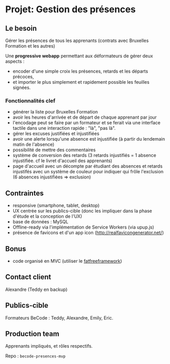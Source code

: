 # Projet: Gestion des présences

## Le besoin
Gérer les présences de tous les apprenants (contrats avec Bruxelles Formation et les autres)

Une **progressive webapp** permettant aux déformateurs de gérer deux aspects :
- encoder d'une simple croix les présences, retards et les départs précoces,
- et importer le plus simplement et rapidement possible les feuilles signées.

### Fonctionnalités clef
- générer la liste pour Bruxelles Formation
- avoir les heures d'arrivée et de départ de chaque apprenant par jour
- l'encodage peut se faire par un formateur et se ferait via une interface tactile dans une interaction rapide : "là", "pas là".
- gérer les excuses justifiées et injustifiées
- avoir une alerte lorsqu'une absence est injustifiée (à partir du lendemain matin de l'absence)
- possibilité de mettre des commentaires
- système de conversion des retards (3 retards injustifiés = 1 absence injustifiée. cf le livret d'accueil des apprenants)
- page d'accueil avec un décompte par étudiant des absences et retards injustifés avec un système de couleur pour indiquer qui frôle l'exclusion (6 absences injustifiées => exclusion)


## Contraintes
- responsive (smartphone, tablet, desktop)
- UX centrée sur les publics-cible (donc les impliquer dans la phase d'étude et la conception de l'UX)
- base de données : MySQL
- Offline-ready via l'implémentation de Service Workers (via upup.js)
- présence de favicons et d'un app icon (http://realfavicongenerator.net/)

## Bonus
- code organisé en MVC (utiliser le [fatfreeframework](https://fatfreeframework.com/))

## Contact client
Alexandre (Teddy en backup)

## Publics-cible
Formateurs BeCode : Teddy, Alexandre, Emily, Eric.

## Production team
Apprenants impliqués, et rôles respectifs.

Repo :  `becode-presences-mvp` 

